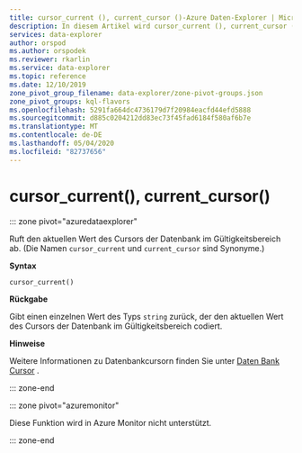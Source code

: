 ```yaml
---
title: cursor_current (), current_cursor ()-Azure Daten-Explorer | Microsoft-Dokumentation
description: In diesem Artikel wird cursor_current (), current_cursor () in Azure Daten-Explorer beschrieben.
services: data-explorer
author: orspod
ms.author: orspodek
ms.reviewer: rkarlin
ms.service: data-explorer
ms.topic: reference
ms.date: 12/10/2019
zone_pivot_group_filename: data-explorer/zone-pivot-groups.json
zone_pivot_groups: kql-flavors
ms.openlocfilehash: 5291fa664dc4736179d7f20984eacfd44efd5888
ms.sourcegitcommit: d885c0204212dd83ec73f45fad6184f580af6b7e
ms.translationtype: MT
ms.contentlocale: de-DE
ms.lasthandoff: 05/04/2020
ms.locfileid: "82737656"
---
```

# <a name="cursor_current-current_cursor"></a>cursor_current(), current_cursor()

::: zone pivot="azuredataexplorer"

Ruft den aktuellen Wert des Cursors der Datenbank im Gültigkeitsbereich ab. (Die Namen `cursor_current` und `current_cursor` sind Synonyme.)

**Syntax**

`cursor_current()`

**Rückgabe**

Gibt einen einzelnen Wert des Typs `string` zurück, der den aktuellen Wert des Cursors der Datenbank im Gültigkeitsbereich codiert.

**Hinweise**

Weitere Informationen zu Datenbankcursorn finden Sie unter [Daten Bank Cursor](../management/databasecursor.md) .

::: zone-end

::: zone pivot="azuremonitor"

Diese Funktion wird in Azure Monitor nicht unterstützt.

::: zone-end
